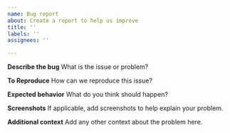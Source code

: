 ```yaml
---
name: Bug report
about: Create a report to help us improve
title: ''
labels: ''
assignees: ''

---
```


**Describe the bug**
What is the issue or problem?

**To Reproduce**
How can we reproduce this issue?

**Expected behavior**
What do you think should happen?

**Screenshots**
If applicable, add screenshots to help explain your problem.

**Additional context**
Add any other context about the problem here.
